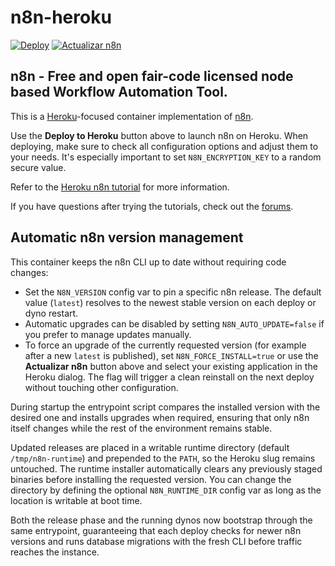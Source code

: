# n8n-heroku

[![Deploy](https://www.herokucdn.com/deploy/button.svg)](https://dashboard.heroku.com/new?template=https://github.com/kuromi04/n8n-heroku2025.git)
[![Actualizar n8n](https://img.shields.io/badge/Actualizar%20n8n-Deploy%20Update-79589f?logo=heroku&logoColor=white)](https://dashboard.heroku.com/new?template=https://github.com/kuromi04/n8n-heroku2025.git&env[N8N_FORCE_INSTALL]=true)

## n8n - Free and open fair-code licensed node based Workflow Automation Tool.

This is a [Heroku](https://heroku.com/)-focused container implementation of [n8n](https://n8n.io/).

Use the **Deploy to Heroku** button above to launch n8n on Heroku. When deploying, make sure to check all configuration options
and adjust them to your needs. It's especially important to set `N8N_ENCRYPTION_KEY` to a random secure value.

Refer to the [Heroku n8n tutorial](https://docs.n8n.io/hosting/server-setups/heroku/) for more information.

If you have questions after trying the tutorials, check out the [forums](https://community.n8n.io/).

## Automatic n8n version management

This container keeps the n8n CLI up to date without requiring code changes:

- Set the `N8N_VERSION` config var to pin a specific n8n release. The default value (`latest`) resolves to the newest stable version on each deploy or dyno restart.
- Automatic upgrades can be disabled by setting `N8N_AUTO_UPDATE=false` if you prefer to manage updates manually.
- To force an upgrade of the currently requested version (for example after a new `latest` is published), set `N8N_FORCE_INSTALL=true` or use the **Actualizar n8n** button above and select your existing application in the Heroku dialog. The flag will trigger a clean reinstall on the next deploy without touching other configuration.

During startup the entrypoint script compares the installed version with the desired one and installs upgrades when required, ensuring that only n8n itself changes while the rest of the environment remains stable.

Updated releases are placed in a writable runtime directory (default `/tmp/n8n-runtime`) and prepended to the `PATH`, so the Heroku slug remains untouched. The runtime installer automatically clears any previously staged binaries before installing the requested version. You can change the directory by defining the optional `N8N_RUNTIME_DIR` config var as long as the location is writable at boot time.

Both the release phase and the running dynos now bootstrap through the same entrypoint, guaranteeing that each deploy checks for newer n8n versions and runs database migrations with the fresh CLI before traffic reaches the instance.

